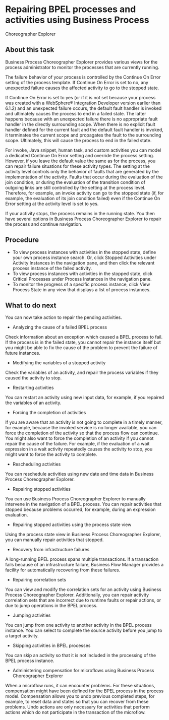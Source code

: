 <!-- image -->

# Repairing BPEL processes and activities using Business Process
Choreographer Explorer

## About this task

Business Process Choreographer Explorer provides various
views for the process administrator to monitor the processes that
are currently running.

The failure behavior of your process
is controlled by the Continue On Error setting
of the process template. If Continue On Error is
set to no, any unexpected failure causes the affected
activity to go to the stopped state.

If Continue
On Error is set to yes (or if it is not
set because your process was created with a WebSphere® Integration
Developer version earlier than 6.1.2) and an unexpected failure occurs,
the default fault handler is invoked and ultimately causes the process
to end in a failed state. The latter happens because with an unexpected
failure there is no appropriate fault handler in the directly surrounding
scope. When there is no explicit fault handler defined for the current
fault and the default fault handler is invoked, it terminates the
current scope and propagates the fault to the surrounding scope. Ultimately,
this will cause the process to end in the failed state.

For
invoke, Java snippet, human task, and custom activities you can model
a dedicated Continue On Error setting and override
the process setting. However, if you leave the default value the same
as for the process, you can repair failure situations for these activity
types. The setting at the activity level controls only the behavior
of faults that are generated by the implementation of the activity.
Faults that occur during the evaluation of the join condition, or
during the evaluation of the transition condition of outgoing links
are still controlled by the setting at the process level. Therefore,
for example, an invoke activity can go to the stopped state (if, for
example, the evaluation of its join condition failed) even if the Continue
On Error setting at the activity level is set to yes.

If your activity stops, the process remains in the running
state. You then have several options in Business Process Choreographer
Explorer to repair the process and continue navigation.

## Procedure

- To view process instances with activities in the stopped
state, define your own process instance search. Or, click Stopped
Activities under Activity Instances in
the navigation pane, and then click the relevant process instance
of the failed activity.
- To view process instances with activities in the stopped
state, click Critical Processes under Process
Instances in the navigation pane.
- To monitor the progress of a specific process
instance, click View Process State in any view
that displays a list of process instances.

## What to do next

You can now take action to repair the pending activities.

- Analyzing the cause of a failed BPEL process

Check information about an exception which caused a BPEL process to fail. If the process is in the failed state, you cannot repair the instance itself but you might be able to fix the cause of the problem to prevent the failure of future instances.
- Modifying the variables of a stopped activity

Check the variables of an activity, and repair the process variables if they caused the activity to stop.
- Restarting activities

You can restart an activity using new input data, for example, if you repaired the variables of an activity.
- Forcing the completion of activities

If you are aware that an activity is not going to complete in a timely manner, for example, because the invoked service is no longer available, you can force the completion of the activity so that the process flow can continue. You might also want to force the completion of an activity if you cannot repair the cause of the failure. For example, if the evaluation of a wait expression in a wait activity repeatedly causes the activity to stop, you might want to force the activity to complete.
- Rescheduling activities

You can reschedule activities using new date and time data in Business Process Choreographer Explorer.
- Repairing stopped activities

You can use Business Process Choreographer Explorer to manually intervene in the navigation of a BPEL process. You can repair activities that stopped because problems occurred, for example, during an expression evaluation.
- Repairing stopped activities using the process state view

Using the process state view in Business Process Choreographer Explorer, you can manually repair activities that stopped.
- Recovery from infrastructure failures

A long-running BPEL process spans multiple transactions. If a transaction fails because of an infrastructure failure, Business Flow Manager provides a facility for automatically recovering from these failures.
- Repairing correlation sets

You can view and modify the correlation sets for an activity using Business Process Choreographer Explorer. Additionally, you can repair activity correlation sets that are incorrect due to runtime faults or repair actions, or due to jump operations in the BPEL process.
- Jumping activities

You can jump from one activity to another activity in the BPEL process instance. You can select to complete the source activity before you jump to a target activity.
- Skipping activities in BPEL processes

You can skip an activity so that it is not included in the processing of the BPEL process instance.
- Administering compensation for microflows using Business Process Choreographer Explorer

When a microflow runs, it can encounter problems. For these situations, compensation might have been defined for the BPEL process in the process model. Compensation allows you to undo previous completed steps, for example, to reset data and states so that you can recover from these problems. Undo actions are only necessary for activities that perform actions which do not participate in the transaction of the microflow.

<!-- image -->